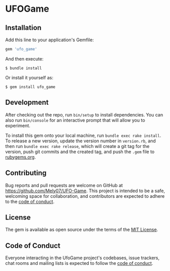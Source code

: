 # UFOGame

## Installation

Add this line to your application's Gemfile:

```ruby
gem 'ufo_game'
```

And then execute:

    $ bundle install

Or install it yourself as:

    $ gem install ufo_game


## Development

After checking out the repo, run `bin/setup` to install dependencies. You can also run `bin/console` for an interactive prompt that will allow you to experiment.

To install this gem onto your local machine, run `bundle exec rake install`. To release a new version, update the version number in `version.rb`, and then run `bundle exec rake release`, which will create a git tag for the version, push git commits and the created tag, and push the `.gem` file to [rubygems.org](https://rubygems.org).

## Contributing

Bug reports and pull requests are welcome on GitHub at https://github.com/Mely07/UFO-Game. This project is intended to be a safe, welcoming space for collaboration, and contributors are expected to adhere to the [code of conduct](https://github.com/Mely07/UFO-Game/blob/master/CODE_OF_CONDUCT.md).

## License

The gem is available as open source under the terms of the [MIT License](https://opensource.org/licenses/MIT).

## Code of Conduct

Everyone interacting in the UfoGame project's codebases, issue trackers, chat rooms and mailing lists is expected to follow the [code of conduct](https://github.com/[USERNAME]/ufo_game/blob/master/CODE_OF_CONDUCT.md).
